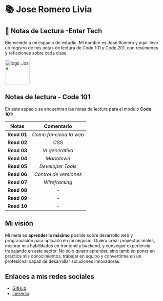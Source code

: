 # 📚 Jose Romero Livia

## 📝 Notas de Lectura -Enter Tech

Bienvenido a mi espacio de estudio. Mi nombre es José Romero y aquí llevo un registro de mis notas de lectura de Code 101 y Code 201, con resúmenes y reflexiones sobre cada clase.


<img src="https://i.pinimg.com/originals/b2/2f/c9/b22fc9819b7744ab7e71d8bfd470b7b2.png" alt="logo_Jose" width="80" height="80">


## Notas de lectura - Code 101

En este espacio se encuentran las notas de lectura para el modulo **Code 101:**

|     Notas         |       Comentario           |
| ----------------- |:--------------------------:|
| **Read 01**  | *Como funciona la web*         |
| **Read 02**  | *CSS*         |
| **Read 03**  | *IA generativa*         |
| **Read 04**  | *Markdown*         |
| **Read 05**  | *Developer Tools*         |
| **Read 06**  | *Control de versiones*         |
| **Read 07**  | *Wireframing*         |
| **Read 08**  | *-*         |
| **Read 09**  | *-*         |
| **Read 10**  | *-*         |

## Mi visión 

Mi meta es **aprender lo máximo** posible sobre desarrollo web y programación para aplicarlo en mi negocio. Quiero crear proyectos reales, mejorar mis habilidades en frontend y backend, y conseguir experiencia trabajando en este sector. No solo quiero aprender, sino también poner en práctica mis conocimientos, trabajar en equipo y convertirme en un profesional capaz de desarrollar soluciones innovadoras.

## Enlaces a mis redes sociales

- [GitHub](https://github.com/Pixel-26)
- [Linkedin](https://www.linkedin.com/in/jos%C3%A9-romero-livia-2a2505340/)
